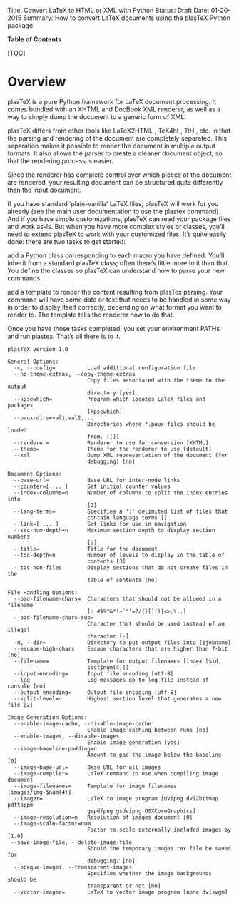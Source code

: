 Title: Convert LaTeX to HTML or XML with Python
Status: Draft
Date: 01-20-2015
Summary: How to convert LaTeX documents using the plasTeX Python package.

**Table of Contents**

[TOC]

# Overview

plasTeX is a pure Python framework for LaTeX document processing. It comes bundled with an XHTML and DocBook XML renderer, as well as a way to simply dump the document to a generic form of XML. 

plasTeX differs from other tools like LaTeX2HTML , TeX4ht , TtH , etc. in that the parsing and rendering of the document are completely separated. This separation makes it possible to render the document in multiple output formats. It also allows the parser to create a cleaner document object, so that the rendering process is easier.

Since the renderer has complete control over which pieces of the document are rendered, your resulting document can be structured quite differently than the input document. 

If you have standard ’plain-vanilla’ LaTeX files, plasTeX will work for you already (see the main user documentation to use the plastex command). And if you have simple customizations, plasTeX can read your package files and work as-is. But when you have more complex styles or classes, you’ll need to extend plasTeX to work with your customized files. It’s quite easily done: there are two tasks to get started:

add a Python class corresponding to each macro you have defined. You’ll inherit from a standard plasTeX class; often there’s little more to it than that. You define the classes so plasTeX can understand how to parse your new commands.

add a template to render the content resulting from plasTex parsing. Your command will have some data or text that needs to be handled in some way in order to display itself correctly, depending on what format you want to render to. The template tells the renderer how to do that.

Once you have those tasks completed, you set your environment PATHs and run plastex. That’s all there is to it. 



    plasTeX version 1.0

    General Options:
      -c, --config=          Load additional configuration file
      --no-theme-extras, --copy-theme-extras
                             Copy files associated with the theme to the output
                             directory [yes]
      --kpsewhich=           Program which locates LaTeX files and packages
                             [kpsewhich]
      --paux-dirs=val1,val2,...
                             Directories where *.paux files should be loaded
                             from. [[]]
      --renderer=            Renderer to use for conversion [XHTML]
      --theme=               Theme for the renderer to use [default]
      --xml                  Dump XML representation of the document (for
                             debugging) [no]

    Document Options:
      --base-url=            Base URL for inter-node links
      --counter=[ ... ]      Set initial counter values
      --index-columns=n      Number of columns to split the index entries into
                             [2]
      --lang-terms=          Specifies a ':' delimited list of files that
                             contain language terms []
      --link=[ ... ]         Set links for use in navigation
      --sec-num-depth=n      Maximum section depth to display section numbers
                             [2]
      --title=               Title for the document
      --toc-depth=n          Number of levels to display in the table of
                             contents [3]
      --toc-non-files        Display sections that do not create files in the
                             table of contents [no]

    File Handling Options:
      --bad-filename-chars=  Characters that should not be allowed in a filename
                             [: #$%^&*!~`"'=?/{}[]()|<>;\,.]
      --bad-filename-chars-sub=
                             Character that should be used instead of an illegal
                             character [-]
      -d, --dir=             Directory to put output files into [$jobname]
      --escape-high-chars    Escape characters that are higher than 7-bit [no]
      --filename=            Template for output filenames [index [$id,
                             sect$num(4)]]
      --input-encoding=      Input file encoding [utf-8]
      --log                  Log messages go to log file instead of console [no]
      --output-encoding=     Output file encoding [utf-8]
      --split-level=n        Highest section level that generates a new file [2]

    Image Generation Options:
      --enable-image-cache, --disable-image-cache
                             Enable image caching between runs [no]
      --enable-images, --disable-images
                             Enable image generation [yes]
      --image-baseline-padding=n
                             Amount to pad the image below the baseline [0]
      --image-base-url=      Base URL for all images
      --image-compiler=      LaTeX command to use when compiling image document
      --image-filenames=     Template for image filenames [images/img-$num(4)]
      --imager=              LaTeX to image program [dvipng dvi2bitmap pdftoppm
                             gspdfpng gsdvipng OSXCoreGraphics]
      --image-resolution=n   Resolution of images document [0]
      --image-scale-factor=num
                             Factor to scale externally included images by [1.0]
     --save-image-file, --delete-image-file
                             Should the temporary images.tex file be saved for
                             debugging? [no]
      --opaque-images, --transparent-images
                             Specifies whether the image backgrounds should be
                             transparent or not [no]
      --vector-imager=       LaTeX to vector image program [none dvisvgm]
